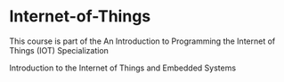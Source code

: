 # Internet-of-Things

This course is part of the An Introduction to Programming the Internet of Things (IOT) Specialization

Introduction to the Internet of Things and Embedded Systems
